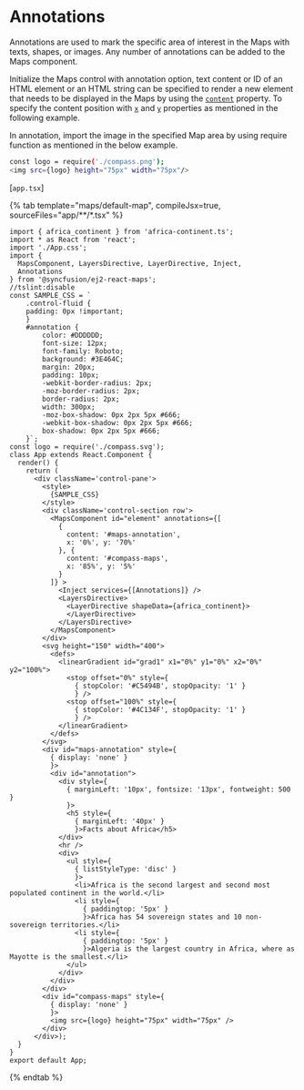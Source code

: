 # Annotations

Annotations are used to mark the specific area of interest in the Maps with texts, shapes, or images. Any number of annotations can be added to the Maps component.

Initialize the Maps control with annotation option, text content or ID of an HTML element or an HTML string can be specified to render a new element that needs to be displayed in the Maps by using the [`content`](../api/maps/annotationModel/#content) property. To specify the content position with [`x`](../api/maps/annotationModel/#x) and [`y`](../api/maps/annotationModel/#y) properties as mentioned in the following example.

In annotation, import the image in the specified Map area by using require function as mentioned in the below example.

```sh
const logo = require('./compass.png');
<img src={logo} height="75px" width="75px"/>
```

[`app.tsx`]

{% tab template="maps/default-map", compileJsx=true, sourceFiles="app/**/*.tsx" %}

```tsx
import { africa_continent } from 'africa-continent.ts';
import * as React from 'react';
import './App.css';
import {
  MapsComponent, LayersDirective, LayerDirective, Inject,
  Annotations
} from '@syncfusion/ej2-react-maps';
//tslint:disable
const SAMPLE_CSS = `
    .control-fluid {
    padding: 0px !important;
    }
    #annotation {
        color: #DDDDDD;
        font-size: 12px;
        font-family: Roboto;
        background: #3E464C;
        margin: 20px;
        padding: 10px;
        -webkit-border-radius: 2px;
        -moz-border-radius: 2px;
        border-radius: 2px;
        width: 300px;
        -moz-box-shadow: 0px 2px 5px #666;
        -webkit-box-shadow: 0px 2px 5px #666;
        box-shadow: 0px 2px 5px #666;
    }`;
const logo = require('./compass.svg');
class App extends React.Component {
  render() {
    return (
      <div className='control-pane'>
        <style>
          {SAMPLE_CSS}
        </style>
        <div className='control-section row'>
          <MapsComponent id="element" annotations={[
            {
              content: '#maps-annotation',
              x: '0%', y: '70%'
            }, {
              content: '#compass-maps',
              x: '85%', y: '5%'
            }
          ]} >
            <Inject services={[Annotations]} />
            <LayersDirective>
              <LayerDirective shapeData={africa_continent}>
              </LayerDirective>
            </LayersDirective>
          </MapsComponent>
        </div>
        <svg height="150" width="400">
          <defs>
            <linearGradient id="grad1" x1="0%" y1="0%" x2="0%" y2="100%">
              <stop offset="0%" style={
                { stopColor: '#C5494B', stopOpacity: '1' }
                } />
              <stop offset="100%" style={
                { stopColor: '#4C134F', stopOpacity: '1' }
                } />
            </linearGradient>
          </defs>
        </svg>
        <div id="maps-annotation" style={
          { display: 'none' }
          }>
          <div id="annotation">
            <div style={
              { marginLeft: '10px', fontsize: '13px', fontweight: 500 }
              }>
              <h5 style={
                { marginLeft: '40px' }
                }>Facts about Africa</h5>
            </div>
            <hr />
            <div>
              <ul style={
                { listStyleType: 'disc' }
                }>
                <li>Africa is the second largest and second most populated continent in the world.</li>
                <li style={
                  { paddingtop: '5px' }
                  }>Africa has 54 sovereign states and 10 non-sovereign territories.</li>
                <li style={
                  { paddingtop: '5px' }
                  }>Algeria is the largest country in Africa, where as Mayotte is the smallest.</li>
              </ul>
            </div>
          </div>
        </div>
        <div id="compass-maps" style={
          { display: 'none' }
          }>
          <img src={logo} height="75px" width="75px" />
        </div>
      </div>);
  }
}
export default App;
```

{% endtab %}